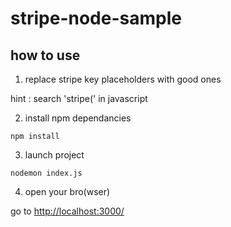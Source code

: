 # stripe-node-sample

## how to use 

1. replace stripe key placeholders with good ones

hint : search 'stripe(' in javascript 

2. install npm dependancies 

```
npm install
```

3. launch project 

```
nodemon index.js
```

4. open your bro(wser)

go to [http://localhost:3000/](http://localhost:3000/)
